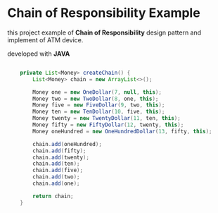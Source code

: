# Chain of Responsibility Example

this project example of **Chain of Responsibility** design pattern and implement of ATM device.

developed with **JAVA**


~~~ java

    private List<Money> createChain() {
        List<Money> chain = new ArrayList<>();

        Money one = new OneDollar(7, null, this);
        Money two = new TwoDollar(8, one, this);
        Money five = new FiveDollar(9, two, this);
        Money ten = new TenDollar(10, five, this);
        Money twenty = new TwentyDollar(11, ten, this);
        Money fifty = new FiftyDollar(12, twenty, this);
        Money oneHundred = new OneHundredDollar(13, fifty, this);

        chain.add(oneHundred);
        chain.add(fifty);
        chain.add(twenty);
        chain.add(ten);
        chain.add(five);
        chain.add(two);
        chain.add(one);

        return chain;
    }

~~~ 
